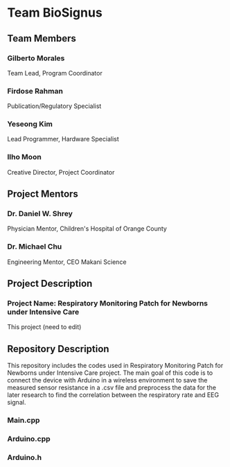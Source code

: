 # Team BioSignus

## Team Members
### Gilberto Morales
Team Lead, Program Coordinator

### Firdose Rahman
Publication/Regulatory Specialist

### Yeseong Kim
Lead Programmer, Hardware Specialist

### Ilho Moon
Creative Director, Project Coordinator

## Project Mentors
### Dr. Daniel W. Shrey
Physician Mentor, Children's Hospital of Orange County

### Dr. Michael Chu
Engineering Mentor, CEO Makani Science

## Project Description
### Project Name: Respiratory Monitoring Patch for Newborns under Intensive Care
This project
(need to edit)

## Repository Description
This repository includes the codes used in Respiratory Monitoring Patch for Newborns under Intensive Care project.
The main goal of this code is to connect the device with Arduino in a wireless environment to save the measured sensor resistance
in a .csv file and preprocess the data for the later research to find the correlation between the respiratory rate and EEG signal.

### Main.cpp

### Arduino.cpp

### Arduino.h
